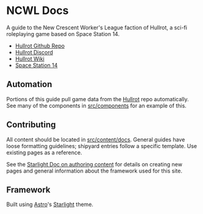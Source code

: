# NCWL Docs

A guide to the New Crescent Worker's League faction of Hullrot, a sci-fi roleplaying game based on Space Station 14.

* [Hullrot Github Repo](https://github.com/MLGTASTICa/Hullrot)
* [Hullrot Discord](https://discord.gg/e6n9n9xgHN)
* [Hullrot Wiki](https://sector-crescent.fandom.com/wiki/Sector_Crescent_Wiki)
* [Space Station 14](https://spacestation14.com/)

## Automation

Portions of this guide pull game data from the [Hullrot](https://github.com/MLGTASTICa/Hullrot) repo automatically. See many of the components in [src/components](src/components) for an example of this.

## Contributing

All content should be located in [src/content/docs](src/content/docs). General guides have loose formatting guidelines; shipyard entries follow a specific template. Use existing pages as a reference.

See the [Starlight Doc on authoring content](https://starlight.astro.build/guides/authoring-content/) for details on creating new pages and general information about the framework used for this site.

## Framework

Built using [Astro](https://astro.build/)'s [Starlight](https://starlight.astro.build/) theme.

